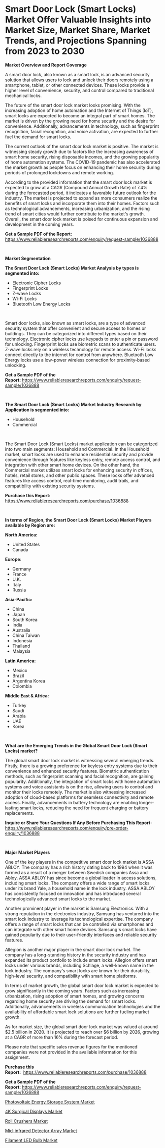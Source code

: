 <p><h1>Smart Door Lock (Smart Locks) Market Offer Valuable Insights into Market Size, Market Share, Market Trends, and Projections Spanning from 2023 to 2030</h1></p><p><strong>Market Overview and Report Coverage</strong></p>
<p><p>A smart door lock, also known as a smart lock, is an advanced security solution that allows users to lock and unlock their doors remotely using a smartphone, tablet, or other connected devices. These locks provide a higher level of convenience, security, and control compared to traditional mechanical locks.</p><p>The future of the smart door lock market looks promising. With the increasing adoption of home automation and the Internet of Things (IoT), smart locks are expected to become an integral part of smart homes. The market is driven by the growing need for home security and the desire for convenience. Additionally, advancements in technology, such as fingerprint recognition, facial recognition, and voice activation, are expected to further fuel the demand for smart locks.</p><p>The current outlook of the smart door lock market is positive. The market is witnessing steady growth due to factors like the increasing awareness of smart home security, rising disposable incomes, and the growing popularity of home automation systems. The COVID-19 pandemic has also accelerated the market growth as people focus on enhancing their home security during periods of prolonged lockdowns and remote working.</p><p>According to the provided information that the smart door lock market is expected to grow at a CAGR (Compound Annual Growth Rate) of 7.4% during the forecasted period, it indicates a favorable future outlook for the industry. The market is projected to expand as more consumers realize the benefits of smart locks and incorporate them into their homes. Factors such as technological advancements, increasing urbanization, and the rising trend of smart cities would further contribute to the market's growth. Overall, the smart door lock market is poised for continuous expansion and development in the coming years.</p></p>
<p><strong>Get a Sample PDF of the Report:</strong> <a href="https://www.reliableresearchreports.com/enquiry/request-sample/1036888">https://www.reliableresearchreports.com/enquiry/request-sample/1036888</a></p>
<p>&nbsp;</p>
<p><strong>Market Segmentation</strong></p>
<p><strong>The Smart Door Lock (Smart Locks) Market Analysis by types is segmented into:</strong></p>
<p><ul><li>Electronic Cipher Locks</li><li>Fingerprint Locks</li><li>Z-wave Locks</li><li>Wi-Fi Locks</li><li>Bluetooth Low Energy Locks</li></ul></p>
<p>&nbsp;</p>
<p><p>Smart door locks, also known as smart locks, are a type of advanced security system that offer convenient and secure access to homes or buildings. They can be categorized into different types based on their technology. Electronic cipher locks use keypads to enter a pin or password for unlocking. Fingerprint locks use biometric scans to authenticate users. Z-wave locks rely on a wireless technology for remote access. Wi-Fi locks connect directly to the internet for control from anywhere. Bluetooth Low Energy locks use a low-power wireless connection for proximity-based unlocking.</p></p>
<p><strong>Get a Sample PDF of the Report:</strong>&nbsp;<a href="https://www.reliableresearchreports.com/enquiry/request-sample/1036888">https://www.reliableresearchreports.com/enquiry/request-sample/1036888</a></p>
<p>&nbsp;</p>
<p><strong>The Smart Door Lock (Smart Locks) Market Industry Research by Application is segmented into:</strong></p>
<p><ul><li>Household</li><li>Commercial</li></ul></p>
<p>&nbsp;</p>
<p><p>The Smart Door Lock (Smart Locks) market application can be categorized into two main segments: Household and Commercial. In the Household market, smart locks are used to enhance residential security and provide convenience through features like keyless entry, remote access control, and integration with other smart home devices. On the other hand, the Commercial market utilizes smart locks for enhancing security in offices, hotels, retail stores, and other public spaces. These locks offer advanced features like access control, real-time monitoring, audit trails, and compatibility with existing security systems.</p></p>
<p><strong>Purchase this Report:</strong>&nbsp; <a href="https://www.reliableresearchreports.com/purchase/1036888">https://www.reliableresearchreports.com/purchase/1036888</a></p>
<p>&nbsp;</p>
<p><strong>In terms of Region, the Smart Door Lock (Smart Locks) Market Players available by Region are:</strong></p>
<p>
    <p> <strong> North America: </strong>
        <ul>
            <li>United States</li>
            <li>Canada</li>
        </ul>
        </p> 
    <p> <strong> Europe: </strong>
        <ul>
            <li>Germany</li>
            <li>France</li>
            <li>U.K.</li>
            <li>Italy</li>
            <li>Russia</li>
        </ul>
        </p> 
    <p> <strong> Asia-Pacific: </strong>
        <ul>
            <li>China</li>
            <li>Japan</li>
            <li>South Korea</li>
            <li>India</li>
            <li>Australia</li>
            <li>China Taiwan</li>
            <li>Indonesia</li>
            <li>Thailand</li>
            <li>Malaysia</li>
        </ul>
        </p> 
    <p> <strong> Latin America: </strong>
        <ul>
            <li>Mexico</li>
            <li>Brazil</li>
            <li>Argentina Korea</li>
            <li>Colombia</li>
        </ul>
        </p> 
    <p> <strong> Middle East & Africa: </strong>
        <ul>
            <li>Turkey</li>
            <li>Saudi</li>
            <li>Arabia</li>
            <li>UAE</li>
            <li>Korea</li>
        </ul>
    </p>
    </p>
<p>&nbsp;</p>
<p><strong>What are the Emerging Trends in the Global Smart Door Lock (Smart Locks) market?</strong></p>
<p><p>The global smart door lock market is witnessing several emerging trends. Firstly, there is a growing preference for keyless entry systems due to their convenience and enhanced security features. Biometric authentication methods, such as fingerprint scanning and facial recognition, are gaining popularity. Additionally, the integration of smart locks with home automation systems and voice assistants is on the rise, allowing users to control and monitor their locks remotely. The market is also witnessing increased adoption of cloud-based platforms for seamless connectivity and remote access. Finally, advancements in battery technology are enabling longer-lasting smart locks, reducing the need for frequent charging or battery replacements.</p></p>
<p><strong>Inquire or Share Your Questions If Any Before Purchasing This Report</strong>- <a href="https://www.reliableresearchreports.com/enquiry/pre-order-enquiry/1036888">https://www.reliableresearchreports.com/enquiry/pre-order-enquiry/1036888</a></p>
<p>&nbsp;</p>
<p><strong>Major Market Players</strong></p>
<p><p>One of the key players in the competitive smart door lock market is ASSA ABLOY. The company has a rich history dating back to 1994 when it was formed as a result of a merger between Swedish companies Assa and Abloy. ASSA ABLOY has since become a global leader in access solutions, including smart locks. The company offers a wide range of smart locks under its brand Yale, a household name in the lock industry. ASSA ABLOY has consistently focused on innovation and has introduced several technologically advanced smart locks to the market.</p><p>Another prominent player in the market is Samsung Electronics. With a strong reputation in the electronics industry, Samsung has ventured into the smart lock industry to leverage its technological expertise. The company offers a range of smart locks that can be controlled via smartphones and can integrate with other smart home devices. Samsung's smart locks have gained popularity due to their user-friendly interfaces and reliable security features.</p><p>Allegion is another major player in the smart door lock market. The company has a long-standing history in the security industry and has expanded its product portfolio to include smart locks. Allegion offers smart locks under various brands, including Schlage, a well-known name in the lock industry. The company's smart locks are known for their durability, high-level security, and compatibility with smart home platforms.</p><p>In terms of market growth, the global smart door lock market is expected to grow significantly in the coming years. Factors such as increasing urbanization, rising adoption of smart homes, and growing concerns regarding home security are driving the demand for smart locks. Additionally, advancements in wireless communication technologies and the availability of affordable smart lock solutions are further fueling market growth.</p><p>As for market size, the global smart door lock market was valued at around $2.5 billion in 2020. It is projected to reach over $6 billion by 2026, growing at a CAGR of more than 16% during the forecast period.</p><p>Please note that specific sales revenue figures for the mentioned companies were not provided in the available information for this assignment.</p></p>
<p><strong>Purchase this Report:</strong>&nbsp;&nbsp;<a href="https://www.reliableresearchreports.com/purchase/1036888">https://www.reliableresearchreports.com/purchase/1036888</a></p>
<p></p>
<p><strong>Get a Sample PDF of the Report:</strong>&nbsp;<a href="https://www.reliableresearchreports.com/enquiry/request-sample/1036888">https://www.reliableresearchreports.com/enquiry/request-sample/1036888</a></p>
<p><p><a href="https://www.linkedin.com/pulse/photovoltaic-energy-storage-system-market-size-share-amp-hyque/">Photovoltaic Energy Storage System Market</a></p><p><a href="https://www.reportprime.com/4k-surgical-displays-r10934">4K Surgical Displays Market</a></p><p><a href="https://medium.com/@ssantosh15121999/roll-crushers-market-size-growth-forecast-2023-2030-6b3595d1eae6">Roll Crushers Market</a></p><p><a href="https://github.com/rexevange/Market-Research-Report-List-1/blob/main/mid-infrared-detector-array-market.md">Mid-infrared Detector Array Market</a></p><p><a href="https://www.linkedin.com/pulse/filament-led-bulb-market-size-share-amp-trends-analysis-report-ywt8e/">Filament LED Bulb Market</a></p></p>